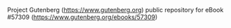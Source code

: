 Project Gutenberg (https://www.gutenberg.org) public repository for
eBook #57309 (https://www.gutenberg.org/ebooks/57309)
